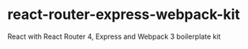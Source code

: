 # react-router-express-webpack-kit
React with React Router 4, Express and Webpack 3 boilerplate kit
